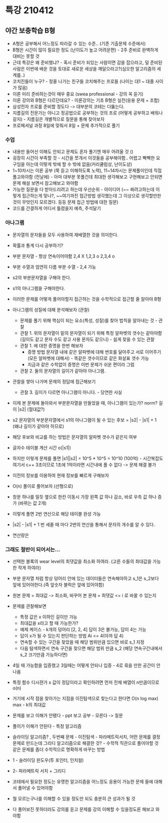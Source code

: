 # 특강 210412



## 야간 보충학습 B형

- A형은 공부해서 어느정도 따라갈 수 있는 수준.. (기존 기출문제 수준에서)
- B형은 시간이 많이 필요한 정도 (난이도가 높고 어려운편) - 2주 준비로 완벽하게 대비는 못할 것
- 근데 특강은 왜 준비했냐? - 혹시 준비가 되있는 사람이면 감을 잡으라고, 덜 준비된 사람은 이번에 배운 것을 토대로 새로운 세상을 깨달으라고?(심오한 알고리즘의 세계를..)
- 코치진들이 누구? - 정올 나가는 친구들 코치해주는 프로들 (나이는 대1 ~ 대졸 사이가 많음)
- 이론 미리 준비하는것이 매우 중요 (swea professional - 강의 꼭 듣기) 
- 이론 강의와 B형은 다르던데요? - 이론강의는 기초 B형은 실전(응용 문제 + 조합)
- 삼성전자 프로를 준비할 정도다 -> 대부분의 코테는 다뚫는다.
- 지름길의 전문가는 아니고 정공법으로 공부하는 것의 프로 (어떻게 공부하고 배워나갈지) - 지름길은 개별적으로 질문을 통해 찾아보자
- 프로페셔널 과정 8일에 맞춰서 8일 + 문제 추가적으로 풀기



### 수업

- 내용만 들어선 이해도 안되고 문제도 혼자 풀기엔 매우 어려울 것 ()
- 굉장히 시간이 부족할 것 - 시간을 쪼개서 이것들을 공부해야함.. 어렵고 빡빡한 요구임을 아는데 이렇게 밖에 할 수 밖에 없음(커리큘럼상, 난이도상)
- 1~10차시는 이론 공부 (쭉 듣고 이해하도록 노력), 11~14차시는 문제풀이인데 직접 풀고와야함 (전날에) - 아마 대부분 못풀건데 최대한 생각해보고 구현해보고 안되면 문제 해설 보면서 참고해보고 와야함
- 가능한 질문을 다 받아드리려고 하는데 우선순위 - 아이디어 (~~ 짜려고하는데 이렇게 접근하는게 맞나?, ~~여기까진 접근방법 생각했는데 그 이상으로 생각할만한 것이 무엇인지 모르겠다. 등등 문제 접근 방법에 대한 질문)
- 코드를 간결하게 어디서 틀렸을지 예측, 주석달기





### 아나그램

- 문자열의 문자들을 모두 사용하여 재배열한 것을 의미한다.
- 확률과 통계 다시 공부하기?
- 부분 문자열 - 항상 연속이어야함 2,4 X 1,2,3 o 2,3,4 o
- 부분 수열과 엄연히 다름 부분 수열 - 2,4 가능 
- s2의 부분문자열을 구해야 한다.
- s1의 아나그램을 구해야한다.
- 이러한 문제를 어떻게 풀어야할지 접근하는 것을 수학적으로 접근할 줄 알아야 B형
- 아나그램의 성질에 대해 분석해보자 (관찰)
  - 문제를 풀기 위해 핵심이 되는 요소(특성, 성질)를 찾아 법칙을 알아내는 것 - 관찰
  - 관찰 1. 위의 문자열이 밑의 문자열이 되기 위해 특정 알파벳의 갯수는 같아야함 (길이도 같고 문자 수도 같고 사용 문자도 같으니) - 쉽게 찾을 수 있는 관찰
  - 관찰 1. 에 대한 증명을 한번 해보자
    - 증명 방법 문자열 내에 같은 알파벳에 대해 번호를 달아주고 서로 이어주기 (모든 알파벳에 대해서) - 똑같은 갯수이므로 같은 화살표 갯수 가능
    - 지금과 같은 수학없이 증명은 이번 문제가 쉬운 편이라 그럼
  - 관찰 2. 둘의 문자열의 길이가 같아야 아나그램. 
- 관찰을 쌓아 나가며 문제의 정답에 접근해보기
  - 관찰 3. 길이가 다르면 아나그램이 아니다. - 당연한 사실

- 이제 본 문제에 돌아와서 부분문자열을 만들었을 때, 아나그램이 있는가? norm? 길이 |s2| (절대값?)
- s2 문자열의 부분문자열에서 s1의 아나그램이 될 수 있는 후보 = |s2| - |s1| + 1 (왜냐 길이가 같아야 하므로) 
- 해당 후보와 비교를 하는 방법은 문자열의 알파벳 갯수가 같은지 여부
- 글자수 테이블 계산 시간 o(|s1|)
- 하지만 이렇게 문제를 풀면  |s1||s2| = 10^5 * 10^5 = 10^10 (100억) - 시간복잡도 여기서 c++ 3초이므로 1초에 1억이라면 시간내에 풀 수 없다 -> 문제 해결 불가
- 이전의 정보를 이용하여 현재 정보를 빠르게 구해보자
- O(n) 풀이로 풀어보자 (선형으로)
- 창문 하나를 밀듯 옆으로 한칸 이동시 가장 왼쪽 값 하나 감소, 바로 우측 값 하나 증가 (바뀌는 값 2개)
- 이렇게 풀면 2번 연산으로 해당 테이블 완성 가능
- |s2| - |s1| + 1 번 세줄 때 마다 2번의 연산을 통해서 문자의 개수를 알 수 있다.
- 연산량은



### 그래도 절반이 되어서는...

- 선택한 블록의 wear level의 최댓값을 최소화 하여라. (고른 수들의 최대값을 가능한 작게 하여라)
- 부분 문자열 처럼 항상 덩어리 안에 있는 데이터들은 연속해야하고 s_1은 s_2보다 앞에 있어야한다.(즉 앞숫자 블럭은 앞에 있어야함)
- 원본 문제 = 최대값 -> 최소화, 바꾸어 본 문제 = 최댓값 <= i 로 바꿀 수 있는지
- 문제를 관찰해보면
  - 특정 값은 x 이하인 길이만 가능
  - 최대값을 x라고 할 때 가능한가?
  - 예제 케이스 - k개의 덩어리 [2, 2, 4] 답이 3은 불가능, 답이 4는 가능
  - 답이 x가 될 수 있는지 판단하는 방법 Ai <= 4(아까 답 4)
  - 연속할 수 있는 구간을 찾았을 때 해당 범위만큼 있으면 바로 s_1 지정
  - 다음 탐색하면서 연속 구간을 찾으면 해당 범위 만큼 s_2 (해당 연속구간내에서 s_2 크기만큼 가능하다면)
- 4일 때 가능함을 입증했고 3일때는 어떻게 안되나 입증 - 4로 묶을 만한 공간이 안나옴
- 특정 함수 디시젼가 x 값이 정답이라고 확인하려면 먼저 전체 배열이 n만큼이므로 o(n)
- 거기에 시작 점을 찾아가는 지점을 이진탐색으로 찾는다고 한다면 O(n log max) max - k의 최대값



- 문제를 보고 이해가 안됐다 - ppt 보고 공부 - 모른다 -> 질문
- 풀이가 이해가 안된다 - 특정 알고리즘
- 슬라이딩 알고리즘? , 두번째 문제 - 이진탐색 - 파라메트릭서치, 어떤 문제를 결정 문제로 만드는데 그리디 알고리즘으로 해결한 것? - 수학적 직관으로 풀어야할 것 같은 문제를 좀더 수학적으로 명확하게 바꾸는 방법

- 1 - 슬라이딩 윈도우(투 포인터, 인치웜)

- 2- 파라메트릭 서치 + 그리디
- 코테에서 필요한 정도는 유명한 알고리즘을 어느정도 응용이 가능한 문제 들에 대해서 풀어낼 수 있어야함
- 뭘 모르는구나를 이해할 수 있을 정도만 되도 충분히 큰 성과가 될 것
- 다 풀어보진 못하더라도 강의를 듣고 문제를 강의 이해할 수 있을정도론 해보고 와야함